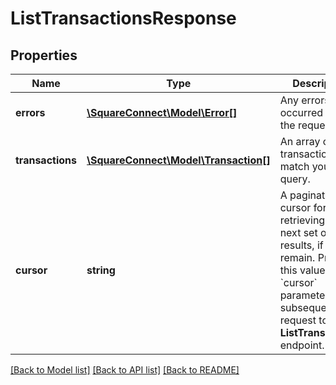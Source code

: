 # ListTransactionsResponse

## Properties
Name | Type | Description | Notes
------------ | ------------- | ------------- | -------------
**errors** | [**\SquareConnect\Model\Error[]**](Error.md) | Any errors that occurred during the request. | [optional] 
**transactions** | [**\SquareConnect\Model\Transaction[]**](Transaction.md) | An array of transactions that match your query. | [optional] 
**cursor** | **string** | A pagination cursor for retrieving the next set of results, if any remain.  Provide this value as the &#x60;cursor&#x60; parameter in a subsequent request to the **ListTransactions** endpoint. | [optional] 

[[Back to Model list]](../README.md#documentation-for-models) [[Back to API list]](../README.md#documentation-for-api-endpoints) [[Back to README]](../README.md)


